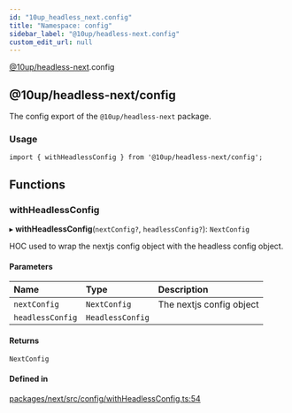 ```yaml
---
id: "10up_headless_next.config"
title: "Namespace: config"
sidebar_label: "@10up/headless-next.config"
custom_edit_url: null
---
```


[@10up/headless-next](../modules/10up_headless_next.md).config

## @10up/headless-next/config

The config export of the `@10up/headless-next` package.

### Usage

```tsx
import { withHeadlessConfig } from '@10up/headless-next/config';
```

## Functions

### withHeadlessConfig

▸ **withHeadlessConfig**(`nextConfig?`, `headlessConfig?`): `NextConfig`

HOC used to wrap the nextjs config object with the headless config object.

#### Parameters

| Name | Type | Description |
| :------ | :------ | :------ |
| `nextConfig` | `NextConfig` | The nextjs config object |
| `headlessConfig` | `HeadlessConfig` |  |

#### Returns

`NextConfig`

#### Defined in

[packages/next/src/config/withHeadlessConfig.ts:54](https://github.com/10up/headless/blob/2a6e2a0/packages/next/src/config/withHeadlessConfig.ts#L54)
